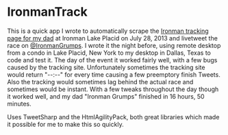 IronmanTrack
============

This is a quick app I wrote to automatically scrape the [Ironman tracking page for my dad](http://tracking.ironmanlive.com/newathlete.php?rid=1143240022&race=lakeplacid&bib=2855&v=3.0) at Ironman Lake Placid on July 28, 2013 and livetweet the race on [@IronmanGrumps](https://twitter.com/ironmangrumps). I wrote it the night before, using remote desktop from a condo in Lake Placid, New York to my desktop in Dallas, Texas to code and test it. The day of the event it worked fairly well, with a few bugs caused by the tracking site. Unfortunately sometimes the tracking site would return "--:--" for every time causing a few preemptory finish Tweets. Also the tracking would sometimes lag behind the actual race and sometimes would be instant. With a few tweaks throughout the day though it worked well, and my dad "Ironman Grumps" finished in 16 hours, 50 minutes.

Uses TweetSharp and the HtmlAgilityPack, both great libraries which made it possible for me to make this so quickly.
